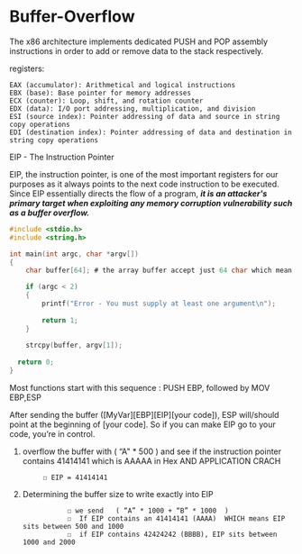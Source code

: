 # Buffer-Overflow

The x86 architecture implements dedicated PUSH and POP assembly instructions in order to add or remove data to the stack respectively.

registers: 

    EAX (accumulator): Arithmetical and logical instructions
    EBX (base): Base pointer for memory addresses
    ECX (counter): Loop, shift, and rotation counter
    EDX (data): I/O port addressing, multiplication, and division
    ESI (source index): Pointer addressing of data and source in string copy operations
    EDI (destination index): Pointer addressing of data and destination in string copy operations

EIP - The Instruction Pointer 

EIP, the instruction pointer, is one of the most important registers for our purposes as it always points to the next code instruction to be executed. 
Since EIP essentially directs the flow of a program, 
***it is an attacker's primary target when exploiting any memory corruption vulnerability such as a buffer overflow.*** 


```C
#include <stdio.h>
#include <string.h>

int main(int argc, char *argv[])
{
	char buffer[64]; # the array buffer accept just 64 char which mean which mean 64 byte in the stack .

	if (argc < 2)
	{
		printf("Error - You must supply at least one argument\n");
		
		return 1;
	}
	
	strcpy(buffer, argv[1]);
	
  return 0;
}

```

Most functions start with this sequence :  PUSH EBP, followed by MOV EBP,ESP 



After sending the buffer ([MyVar][EBP][EIP][your code]), ESP will/should point at the beginning of [your code]. So if you can make EIP go to your code,
 you’re in control.



1. overflow the  buffer with ( “A" * 500 ) and see if the instruction pointer contains 41414141 which is AAAAA in Hex AND APPLICATION CRACH 
			
            ☐ EIP = 41414141  			
  
2. Determining the buffer size to write exactly into EIP


                  ☐ we send   ( “A” * 1000 + “B” * 1000  )
                  ☐  If EIP contains an 41414141 (AAAA)  WHICH means EIP sits between 500 and 1000 
                  ☐  if EIP contains 42424242 (BBBB), EIP sits between 1000 and 2000 
